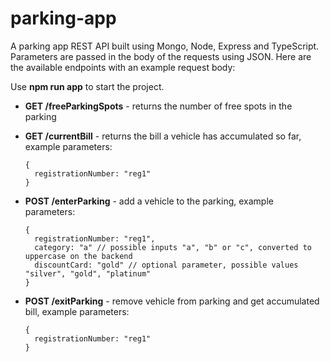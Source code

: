 # parking-app

A parking app REST API built using Mongo, Node, Express and TypeScript. Parameters are passed in the body of the requests using JSON. Here are the available endpoints with an example request body:

Use **npm run app** to start the project.

- **GET /freeParkingSpots** - returns the number of free spots in the parking

- **GET /currentBill** - returns the bill a vehicle has accumulated so far, example parameters:

      {
        registrationNumber: "reg1"
      }
    
- **POST /enterParking** - add a vehicle to the parking, example parameters:
  
      {
        registrationNumber: "reg1",
        category: "a" // possible inputs "a", "b" or "c", converted to uppercase on the backend
        discountCard: "gold" // optional parameter, possible values "silver", "gold", "platinum"
      }

- **POST /exitParking** - remove vehicle from parking and get accumulated bill, example parameters:
  
      {
        registrationNumber: "reg1"  
      }
